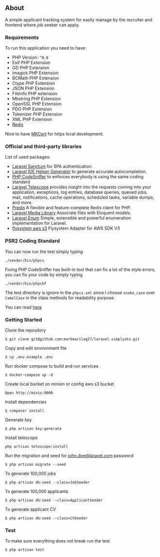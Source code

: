 ## About
A simple applicant tracking system for easily manage by the recruiter and frontend where job seeker can apply.

### Requirements
To run this application you need to have:
- PHP Version: `^8.0`
- Exif PHP Extension
- GD PHP Extension
- Imagick PHP Extension
- BCMath PHP Extension
- Ctype PHP Extension
- JSON PHP Extension
- Fileinfo PHP extension
- Mbstring PHP Extension
- OpenSSL PHP Extension
- PDO PHP Extension
- Tokenizer PHP Extension
- XML PHP Extension
- [Redis](https://pecl.php.net/package/redis)

Nice to have [MKCert](https://github.com/FiloSottile/mkcert) for https local development.


### Official and third-party libraries
List of used packages:

- [Laravel Sanctum](https://laravel.com/docs/8.x/sanctum) for SPA authentication.
- [Laravel IDE Helper Generator](https://github.com/barryvdh/laravel-ide-helper) to generate accurate autocompletion.
- [PHP CodeSniffer](https://github.com/squizlabs/PHP_CodeSniffer) to enforces everybody is using the same coding standard
- [Laravel Telescope](https://laravel.com/docs/8.x/telescope) provides insight into the requests coming into your application, exceptions, log entries, database queries, queued jobs, mail, notifications, cache operations, scheduled tasks, variable dumps, and more.
- [Predis](https://github.com/predis/predis) A flexible and feature-complete Redis client for PHP.
- [Laravel Media Library](https://github.com/spatie/laravel-medialibrary) Associate files with Eloquent models.
- [Laravel Enum](https://github.com/BenSampo/laravel-enum) Simple, extensible and powerful enumeration implementation for Laravel.
- [flysystem aws s3](https://github.com/thephpleague/flysystem-aws-s3-v3) Flysystem Adapter for AWS SDK V3


### PSR2 Coding Standard

You can now run the test simply typing
<pre><code>./vendor/bin/phpcs</code></pre>
Fixing PHP CodeSniffer has built-in tool that can fix a lot of the style errors, you can fix your code by simply typing
<pre><code>./vendor/bin/phpcbf</code></pre>

The test directory is ignore in the `phpcs.xml` since I choose `snake_case` over `CamelCase` in the class methods for readability purpose.

You can read [here](https://laravel.com/docs/master/contributions#coding-style)

### Getting Started
Clone the repository
```
$ git clone git@github.com:markmarilag27/laravel-simplyats.git
```
Copy and edit environment file
```
$ cp .env.example .env
```
Run docker compose to build and run services
```
$ docker-compose up -d
```
Create local bucket on minion or config aws s3 bucket
```
Open http://minio:9000
```
Install dependencies
```
$ composer install
```
Generate key
```
$ php artisan key:generate
```
Install telescope
```
php artisan telescope:install
```
Run the migration and seed for john.doe@laravel.com password
```
$ php artisan migrate --seed
```
To generate 100,000 jobs
```
$ php artisan db:seed --class=JobSeeder
```
To generate 100,000 applicants
```
$ php artisan db:seed --class=ApplicantSeeder
```
To generate applicant CV
```
$ php artisan db:seed --class=CVSeeder
```
### Test
To make sure everything does not break run the test
```
$ php artisan test
```
